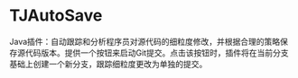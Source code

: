# TJAutoSave
Java插件：自动跟踪和分析程序员对源代码的细粒度修改，并根据合理的策略保存源代码版本。提供一个按钮来启动Git提交。点击该按钮时，插件将在当前分支基础上创建一个新分支，跟踪细粒度更改为单独的提交。
